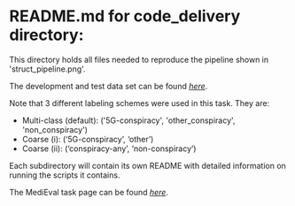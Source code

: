 # README.md for code_delivery directory:

This directory holds all files needed to reproduce the pipeline shown in 'struct_pipeline.png'.  

The development and test data set can be found *[here](https://git.txstate.edu/DataLab/twitterAnalysis/tree/master/FakeNews/dataset/graphs)*.

Note that 3 different labeling schemes were used in this task.  They are:
* Multi-class (default): ('5G-conspiracy', 'other_conspiracy', 'non_conspiracy')
* Coarse (i): (‘5G-conspiracy’, ‘other’) 
* Coarse (ii): (‘conspiracy-any’, ‘non-conspiracy’)

Each subdirectory will contain its own README with detailed information on running the scripts it contains.

The MediEval task page can be found *[here](https://multimediaeval.github.io/editions/2020/tasks/fakenews/)*.
